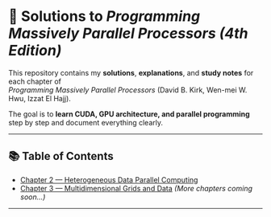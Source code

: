# 🚀 Solutions to *Programming Massively Parallel Processors (4th Edition)*  

This repository contains my **solutions**, **explanations**, and **study notes** for each chapter of  
*Programming Massively Parallel Processors* (David B. Kirk, Wen-mei W. Hwu, Izzat El Hajj).  

The goal is to **learn CUDA, GPU architecture, and parallel programming** step by step and document everything clearly.  

---

## 📚 Table of Contents
- [Chapter 2 — Heterogeneous Data Parallel Computing](Ch2/Solutions.md)
- [Chapter 3 — Multidimensional Grids and Data](Ch3/Solutions.md)
*(More chapters coming soon...)*

---
